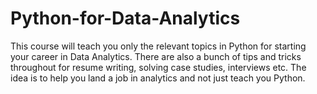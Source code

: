 # Python-for-Data-Analytics
This course will teach you only the relevant topics in Python for starting your career in Data Analytics. There are also a bunch of tips and tricks throughout for resume writing, solving case studies, interviews etc. The idea is to help you land a job in analytics and not just teach you Python. 
